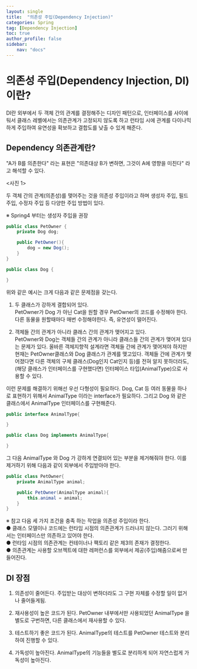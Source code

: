 ```yaml
---
layout: single
title:  "의존성 주입(Dependency Injection)"
categories: Spring
tag: [Dependency Injection]
toc: true
author_profile: false
sidebar:
    nav: "docs"
---
```


# 의존성 주입(Dependency Injection, DI) 이란?

DI란 외부에서 두 객체 간의 관계를 결정해주는 디자인 패턴으로, 인터페이스를 사이에 둬서 클래스 레벨에서는 의존관계가 고정되지 않도록 하고 런타임 시에 관계를 다이나믹하게 주입하여 유연성을 확보하고 결합도를 낮출 수 있게 해준다.

## Dependency 의존관계란?
"A가 B를 의존한다" 라는 표현은 "의존대상 B가 변하면, 그것이 A에 영향을 미친다" 라고 해석할 수 있다.

<사진 1>

두 객체 간의 관계(의존성)를 맺어주는 것을 의존성 주입이라고 하며 생성자 주입, 필드 주입, 수정자 주입 등 다양한 주입 방법이 있다.

※ Spring4 부터는 생성자 주입을 권장

```java
public class PetOwner {
    private Dog dog;

    public PetOwner(){
        dog = new Dog();
    }
}

public class Dog {

}
```
위와 같은 예시는 크게 다음과 같은 문제점을 갖는다.

1) 두 클래스가 강하게 결합되어 있다. <br>
PetOwner가 Dog 가 아닌 Cat을 원할 경우 PetOwner의 코드를 수정해야 한다. 다른 동물을 원할때마다 매번 수정해야한다. 즉, 유연성이 떨어진다.

2) 객체들 간의 관계가 아니라 클래스 간의 관계가 맺어지고 있다.<br>
PetOwner와 Dog는 객체들 간의 관계가 아니라 클래스들 간의 관계가 맺어져 있다는 문제가 있다. 올바른 객체지향적 설계라면 객체들 간에 관계가 맺어져야 하지만 현재는 PetOwner클래스와 Dog 클래스가 관계를 맺고있다. 객체들 간에 관계가 맺어졌다면 다른 객체의 구체 클래스(Dog인지 Cat인지 등)를 전혀 알지 못하더라도, (해당 클래스가 인터페이스를 구현했다면) 인터페이스 타입(AnimalType)으로 사용할 수 있다.

이런 문제를 해결하기 위해선 우선 다형성이 필요하다. Dog, Cat 등 여러 동물을 하나로 표현하기 위해서 AnimalType 이라는 interface가 필요하다. 그리고 Dog 와 같은 클래스에서 AnimalType 인터페이스를 구현해준다.

```java
public interface AnimalType{

}

public class Dog implements AnimalType{

}
```

그 다음 AnimalType 와 Dog 가 강하게 연결되어 있는 부분을 제거해줘야 한다. 이를 제거하기 위해 다음과 같이 외부에서 주입받아야 한다.

```java
public class PetOwner{
    private AnimalType animal;

    public PetOwner(AnimalType animal){
        this.animal = animal;
    }
}
```

※ 참고
다음 세 가지 조건을 충족 하는 작업을 의존성 주입이라 한다.<br>
● 클래스 모델이나 코드에는 런타임 시점의 의존관계가 드러나지 않는다. 그러기 위해서는 인터페이스만 의존하고 있어야 한다. <br>
● 런타임 시점의 의존관계는 컨테이너나 팩토리 같은 제3의 존재가 결정한다.<br>
● 의존관계는 사용할 오브젝트에 대한 레퍼런스를 외부에서 제공(주입)해줌으로써 만들어진다.<br>

## DI 장점
1) 의존성이 줄어든다.
주입받는 대상이 변하더라도 그 구현 자체를 수정할 일이 없거나 줄어들게됨.

2) 재사용성이 높은 코드가 된다.
PetOwner 내부에서만 사용되었던 AnimalType 을 별도로 구번하면, 다른 클래스에서 재사용할 수 있다.

3) 테스트하기 좋은 코드가 된다.
AnimalType의 테스트를 PetOwner 테스트와 분리하여 진행할 수 있다.

4) 가독성이 높아진다.
AnimalType의 기능들을 별도로 분리하게 되어 자연스럽게 가독성이 높아진다.
